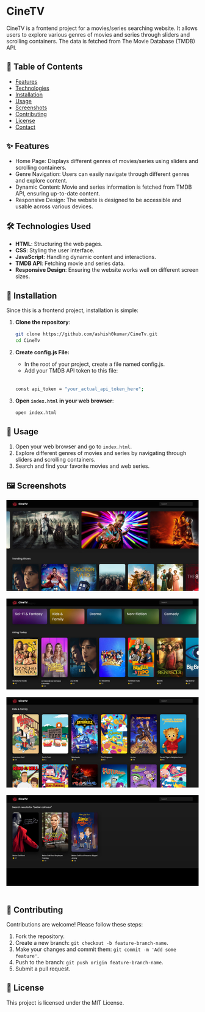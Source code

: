 # CineTV

CineTV is a frontend project for a movies/series searching website. It allows users to explore various genres of movies and series through sliders and scrolling containers. The data is fetched from The Movie Database (TMDB) API.

## 📑 Table of Contents

- [Features](#features)
- [Technologies](#technologies)
- [Installation](#installation)
- [Usage](#usage)
- [Screenshots](#screenshots)
- [Contributing](#contributing)
- [License](#license)
- [Contact](#contact)

## ✨ Features

- Home Page: Displays different genres of movies/series using sliders and scrolling containers.
- Genre Navigation: Users can easily navigate through different genres and explore content.
- Dynamic Content: Movie and series information is fetched from TMDB API, ensuring up-to-date content.
- Responsive Design: The website is designed to be accessible and usable across various devices.

## 🛠️ Technologies Used

- **HTML**: Structuring the web pages.
- **CSS**: Styling the user interface.
- **JavaScript**: Handling dynamic content and interactions.
- **TMDB API**: Fetching movie and series data.
- **Responsive Design**: Ensuring the website works well on different screen sizes.

## 🚀 Installation

Since this is a frontend project, installation is simple:

1. **Clone the repository**:
   ```bash
   git clone https://github.com/ashish0kumar/CineTv.git
   cd CineTv
   ```

2. **Create config.js File:**
   - In the root of your project, create a file named config.js.
   - Add your TMDB API token to this file:
   <br>
   
   ```bash
   const api_token = "your_actual_api_token_here";
   ```

4. **Open `index.html` in your web browser**:
   ```bash
   open index.html
   ```

## 📄 Usage

1. Open your web browser and go to `index.html`.
2. Explore different genres of movies and series by navigating through sliders and scrolling containers.
3. Search and find your favorite movies and web series.

## 🖼️ Screenshots

![screenshot](/screenshots/1.png) <br> <br>
![screenshot](/screenshots/2.png) <br> <br>
![screenshot](/screenshots/3.png) <br> <br>
![screenshot](/screenshots/4.png) <br> <br>


## 🤝 Contributing

Contributions are welcome! Please follow these steps:

1. Fork the repository.
2. Create a new branch: `git checkout -b feature-branch-name`.
3. Make your changes and commit them: `git commit -m 'Add some feature'`.
4. Push to the branch: `git push origin feature-branch-name`.
5. Submit a pull request.

## 📜 License
This project is licensed under the MIT License.

